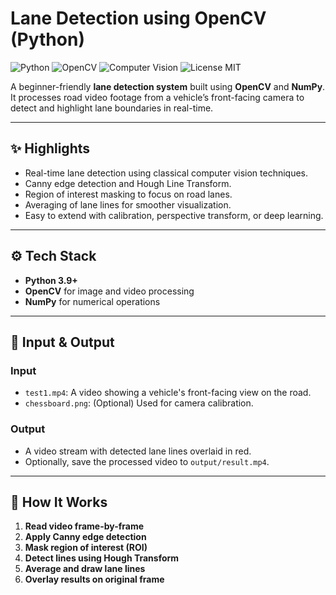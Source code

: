 # Lane Detection using OpenCV (Python)

![Python](https://img.shields.io/badge/Python-3.9%2B-blue.svg?style=for-the-badge&logo=oColor=ffdd54)
![OpenCV](https://img.shields.io/badge/OpenCV-Image%20Processing-red.svg?style=for-the-badge&logo=oColor=ffdd54)
![Computer Vision](https://img.shields.io/badge/Computer%20Vision-Lane%20Detection-purple.svg?style=for-the-badge&logo=oColor=ffdd54)
![License MIT](https://img.shields.io/badge/License-MIT-green.svg?style=for-the-badge&logo=oColor=ffdd54)

A beginner-friendly **lane detection system** built using **OpenCV** and **NumPy**. It processes road video footage from a vehicle’s front-facing camera to detect and highlight lane boundaries in real-time.

---

## ✨ Highlights

- Real-time lane detection using classical computer vision techniques.
- Canny edge detection and Hough Line Transform.
- Region of interest masking to focus on road lanes.
- Averaging of lane lines for smoother visualization.
- Easy to extend with calibration, perspective transform, or deep learning.

---

## ⚙️ Tech Stack

- **Python 3.9+**
- **OpenCV** for image and video processing
- **NumPy** for numerical operations

---

## 🎥 Input & Output

### Input
- `test1.mp4`: A video showing a vehicle's front-facing view on the road.
- `chessboard.png`: (Optional) Used for camera calibration.

### Output
- A video stream with detected lane lines overlaid in red.
- Optionally, save the processed video to `output/result.mp4`.

---

## 🧠 How It Works

1. **Read video frame-by-frame**
2. **Apply Canny edge detection**
3. **Mask region of interest (ROI)**
4. **Detect lines using Hough Transform**
5. **Average and draw lane lines**
6. **Overlay results on original frame**

